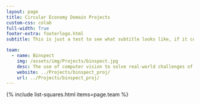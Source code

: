 ```yaml
---
layout: page
title: Circular Economy Domain Projects
custom-css: colab
full-width: True
footer-extra: footerlogo.html
subtitle: This is just a test to see what subtitle looks like, if it could be used for the word blob to introduce projects domains

team:
  - name: Binspect
    img: /assets/img/Projects/binspect.jpg
    desc: The use of computer vision to solve real-world challenges of waste and recycling companies worldwide
    website: ../Projects/binspect_proj/
    url: ../Projects/binspect_proj/
---
```

{% include list-squares.html items=page.team %}
